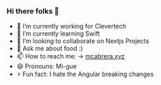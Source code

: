 ### Hi there folks 👋

<!-- - 🤔 I’m looking for help with --> 

- 🔭 I’m currently working for Clevertech
- 🌱 I’m currently learning Swift
- 👯 I’m looking to collaborate on Nextjs Projects
- 💬 Ask me about food :)
- 📫 How to reach me: -> [mcabrera.xyz](http://mcabrera.xyz)
- 😄 Pronouns: Mi-gue
- ⚡ Fun fact: I hate the Angular breaking changes
